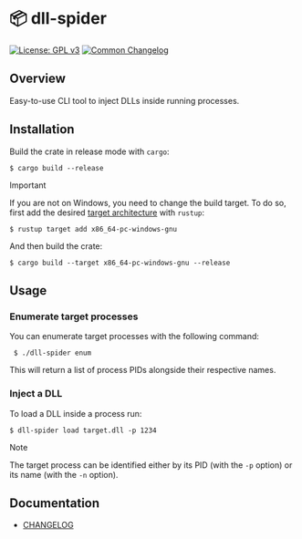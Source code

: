 
# 📦 dll-spider

[![License: GPL v3](https://img.shields.io/badge/License-GPL_v3-blue.svg)](https://www.gnu.org/licenses/gpl-3.0.html)
[![Common Changelog](https://common-changelog.org/badge.svg)](https://common-changelog.org)


## Overview

Easy-to-use CLI tool to inject DLLs inside running processes.


## Installation

Build the crate in release mode with `cargo`:

```console
$ cargo build --release
```

> [!IMPORTANT]
> If you are not on Windows, you need to change the build target. To do so, first add the desired [target architecture](https://doc.rust-lang.org/nightly/rustc/platform-support.html#tier-1-with-host-tools) with `rustup`:
>
> ```console
> $ rustup target add x86_64-pc-windows-gnu
> ```
> 
> And then build the crate:
>
> ```console
> $ cargo build --target x86_64-pc-windows-gnu --release
> ```


## Usage

### Enumerate target processes

You can enumerate target processes with the following command:

```console
 $ ./dll-spider enum
```

This will return a list of process PIDs alongside their respective names.


### Inject a DLL

To load a DLL inside a process run:

```console
$ dll-spider load target.dll -p 1234
```

> [!NOTE]
> 
> The target process can be identified either by its PID (with the `-p` option) or its name (with the `-n` option).


## Documentation

- [CHANGELOG](CHANGELOG.md)
